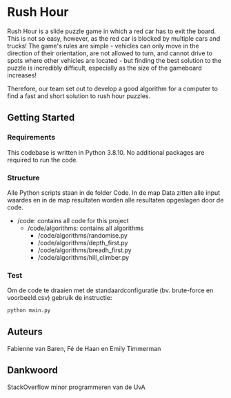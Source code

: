 # Rush Hour
Rush Hour is a slide puzzle game in which a red car has to exit the board. This is not so easy, however, as the red car is blocked by multiple cars and trucks! The game's rules are simple - vehicles can only move in the direction of their orientation, are not allowed to turn, and cannot drive to spots where other vehicles are located - but finding the best solution to the puzzle is incredibly difficult, especially as the size of the gameboard increases!

Therefore, our team set out to develop a good algorithm for a computer to find a fast and short solution to rush hour puzzles.

## Getting Started
### Requirements
This codebase is written in Python 3.8.10. No additional packages are required to run the code. 

### Structure 
Alle Python scripts staan in de folder Code. In de map Data zitten alle input waardes en in de map resultaten worden alle resultaten opgeslagen door de code.
- /code: contains all code for this project
  - /code/algorithms: contains all algorithms
    - /code/algorithms/randomise.py
    - /code/algorithms/depth_first.py
    - /code/algorithms/breadh_first.py
    - /code/algorithms/hill_climber.py


### Test
Om de code te draaien met de standaardconfiguratie (bv. brute-force en voorbeeld.csv) gebruik de instructie:

```bash
python main.py
```
## Auteurs
Fabienne van Baren, Fé de Haan en Emily Timmerman

## Dankwoord
StackOverflow
minor programmeren van de UvA
